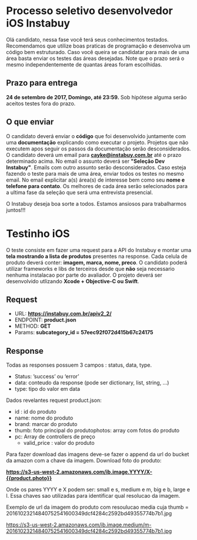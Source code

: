 # Processo seletivo desenvolvedor iOS Instabuy #

Olá candidato, nessa fase você terá seus conhecimentos testados. Recomendamos que utilize boas praticas de programação e desenvolva um código bem estruturado. 
Caso você queira se candidatar para mais de uma área basta enviar os testes das áreas desejadas. Note que o prazo será o mesmo independentemente de quantas áreas foram escolhidas.

## Prazo para entrega ##
**24 de setembro de 2017, Domingo, até 23:59.** Sob hipótese alguma serão aceitos testes fora do prazo.


## O que enviar ##
O candidato deverá enviar o **código** que foi desenvolvido juntamente com uma **documentação** explicando como executar o projeto.
Projetos que não executem apos seguir os passos da documentação serão desconsiderados.
O candidato deverá um email para **cayke@instabuy.com.br** até o prazo determinado acima. No email o assunto deverá ser **"Seleção Dev Instabuy"**. Emails com outro assunto serão desconsiderados.
Caso esteja fazendo o teste para mais de uma área, enviar todos os testes no mesmo email.
No email explicitar a(s) área(s) de interesse bem como seu **nome e telefone para contato**.
Os melhores de cada área serão selecionados para a ultima fase da seleção que será uma entrevista presencial.

O Instabuy deseja boa sorte a todos. Estamos ansiosos para trabalharmos juntos!!!


# Testinho iOS #

O teste consiste em fazer uma request para a API do Instabuy e montar uma **tela mostrando a lista de produtos** presentes na response.
Cada celula de produto deverá conter: **imagem, marca, nome, preco**.
O candidato poderá utilizar frameworks e libs de terceiros desde que **não** seja necessario nenhuma instalacao por parte do avaliador.
O projeto deverá ser desenvolvido utlizando **Xcode + Objective-C ou Swift**.

## Request ##

- URL:  **https://instabuy.com.br/apiv2_2/**
- ENDPOINT: **product.json**
- METHOD: **GET**
- Params: **subcategory_id = 57eec92f072d415b67c24175**

## Response ##

Todas as responses possuem 3 campos : status, data, type.

- Status: ’success’ ou ‘error’
- data: conteudo da response (pode ser dictionary, list, string, …)
- type: tipo do valor em data

Dados revelantes request product.json:

- id : id do produto
- name: nome do produto
- brand: marcar do produto
- thumb: foto principal do produtophotos: array com fotos do produto
- pc: Array de controllers de preço
	- valid_price : valor do produto
	
Para fazer download das imagens deve-se fazer o append da url do bucket da amazon com a chave da imagem.
Download foto do produto:

**https://s3-us-west-2.amazonaws.com/ib.image.YYYY/X-{{product.photo}}**

Onde os pares YYYY e X podem ser: small e s, medium e m, big e b, large e l. Essa chaves sao utilizadas para identificar qual resolucao da imagem.

Exemplo de url da imagem do produto com resoulucao media cuja thumb = 20161023214840752541600349dcf4284c2592bd49355774b7b1.jpg

https://s3-us-west-2.amazonaws.com/ib.image.medium/m-20161023214840752541600349dcf4284c2592bd49355774b7b1.jpg

